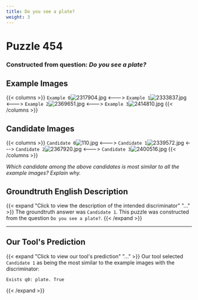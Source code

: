 ```yaml
---
title: Do you see a plate?
weight: 3
---
```


# Puzzle 454
### Constructed from question: _Do you see a plate?_


## Example Images
{{< columns >}}
`Example 0`![2317904.jpg](/gqa_images/2317904.jpg)
<--->
`Example 1`![2333837.jpg](/gqa_images/2333837.jpg)
<--->
`Example 2`![2369651.jpg](/gqa_images/2369651.jpg)
<--->
`Example 3`![2414810.jpg](/gqa_images/2414810.jpg)
{{< /columns >}}

## Candidate Images
{{< columns >}}
`Candidate 0`![110.jpg](/gqa_images/110.jpg)
<--->
`Candidate 1`![2339572.jpg](/gqa_images/2339572.jpg)
<--->
`Candidate 2`![2367920.jpg](/gqa_images/2367920.jpg)
<--->
`Candidate 3`![2400516.jpg](/gqa_images/2400516.jpg)
{{< /columns >}}

*Which candidate among the above candidates is most similar to all the example images? Explain why.*

## Groundtruth English Description

{{< expand "Click to view the description of the intended discriminator" "..." >}}
The groundtruth answer was `Candidate 1`. This puzzle was constructed from the question `Do you see a plate?`.
{{< /expand >}}

---

## Our Tool's Prediction

{{< expand "Click to view our tool's prediction" "..." >}}
Our tool selected `Candidate 1` as being the most similar to the example images with the discriminator:
```plaintext
Exists q0: plate. True
```
{{< /expand >}}
